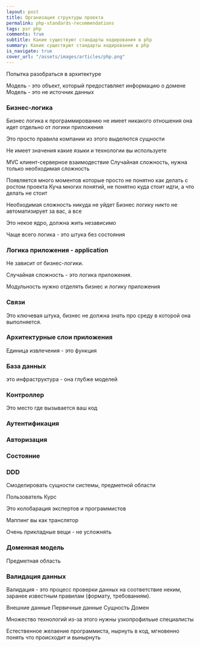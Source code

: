 ```yaml
---
layout: post
title: Организация структуры проекта
permalink: php-standards-recommendations 
tags: psr php
comments: true
subtitle: Какие существуют стандарты кодирования в php
summary: Какие существуют стандарты кодирования в php
is_navigate: true
cover_url: "/assets/images/articles/php.png"
---
```


Попытка разобраться в архитектуре

Модель - это объект, который предоставляет информацию о домене
Модель - это не источник данных

### Бизнес-логика

Бизнес логика к программированию не имеет никакого отношения
она идет отдельно от логики приложения

Это просто правила компании из этого выделются сущности

Не имеет значения какие языки и технологии вы используете

MVC клиент-серверное взаимодествие
Случайная сложность, нужна только необходимая сложность

Появляется много моментов которые просто не понятно как делать с ростом проекта
Куча многих понятий, не понятно куда стоит идти, а что делать не стоит

Необходимая сложность никуда не уйдет
Бизнес логику никто не автоматизирует за вас, а все

Это некое ядро, должна жить независимо

Чаще всего логика - это штука без состояния

### Логика приложения - application

Не зависит от бизнес-логики.

Случайная сложность - это логика приложения.

Модульность нужно отделять бизнес и логику приложения

### Связи

Это ключевая штука, бизнес не должна знать про среду в которой она выполняется.


### Архитектурные слои приложения

Единица извлечения - это функция

### База данных

это инфраструктура - она глубже моделей

### Контроллер

Это место где вызывается ваш код

### Аутентификация

### Авторизация

### Состояние

### DDD

Смоделировать сущности системы, предметной области

Пользователь
Курс

Это колобарация экспертов и программистов

Маппинг вы как транслятор

Очень прикладные вещи - не усложнять

### Доменная модель

Предметная область

### Валидация данных

Валидация - это процесс проверки данных на соответствие неким, заранее известным правилам (формату, требованиям).

Внешние данные
Первичные данные
Сущность
Домен

Множество технологий из-за этого нужны узкопрофильые специалисты

Естественное желаение программиста, нырнуть в код, мгновенно понять что происходит и вынырнуть
